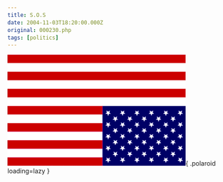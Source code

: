 ```yaml
---
title: S.O.S
date: 2004-11-03T18:20:00.000Z
original: 000230.php
tags: [politics]
---
```


![img](./distress.gif){ .polaroid loading=lazy }
